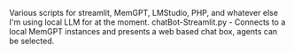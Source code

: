 Various scripts for streamlit, MemGPT, LMStudio, PHP, and whatever else I'm using local LLM for at the moment.
chatBot-Streamlit.py - Connects to a local MemGPT instances and presents a web based chat box, agents can be selected.
